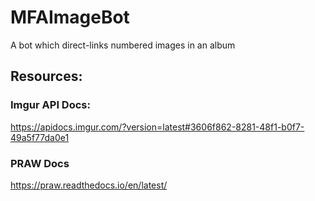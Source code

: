 # MFAImageBot
A bot which direct-links numbered images in an album

## Resources:
### Imgur API Docs:
https://apidocs.imgur.com/?version=latest#3606f862-8281-48f1-b0f7-49a5f77da0e1

### PRAW Docs
https://praw.readthedocs.io/en/latest/
